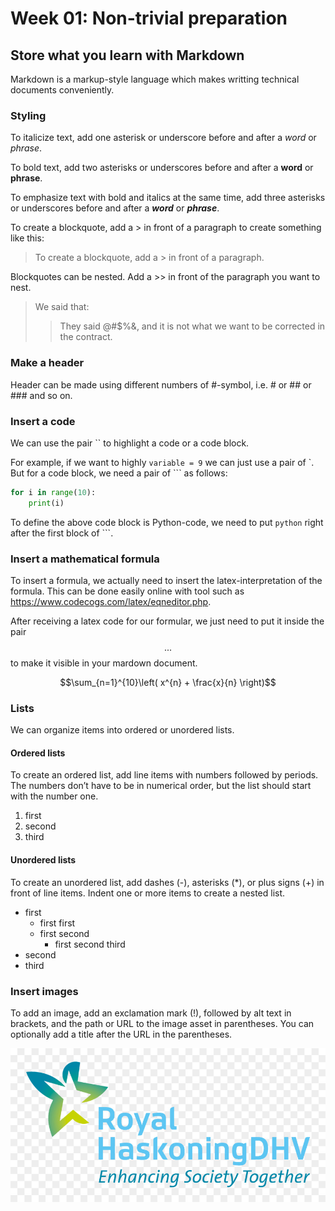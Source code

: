 # Week 01: Non-trivial preparation

## Store what you learn with Markdown
Markdown is a markup-style language which makes writting technical documents conveniently.  

### Styling
To italicize text, add one asterisk or underscore before and after a *word* or _phrase_.

To bold text, add two asterisks or underscores before and after a **word** or __phrase__.

To emphasize text with bold and italics at the same time, add three asterisks or underscores before and after a ***word*** or ___phrase___.

To create a blockquote, add a > in front of a paragraph to create something like this:
> To create a blockquote, add a > in front of a paragraph.

Blockquotes can be nested. Add a >> in front of the paragraph you want to nest.
> We said that: 
>> They said @#$%&, and it is not what we want to be corrected in the contract.

### Make a header
Header can be made using different numbers of #-symbol, i.e. # or ## or ### and so on. 

### Insert a code
We can use the pair `` to highlight a code or a code block.

For example, if we want to highly `variable = 9` we can just use a pair of `. But for a code block, we need a pair of ``` as follows:
```python
for i in range(10):
    print(i)
```
To define the above code block is Python-code, we need to put `python` right after the first block of ```.

### Insert a mathematical formula
To insert a formula, we actually need to insert the latex-interpretation of the formula. This can be done easily online with tool such as https://www.codecogs.com/latex/eqneditor.php.

After receiving a latex code for our formular, we just need to put it inside the pair $$...$$ to make it visible in your mardown document.

$$\sum_{n=1}^{10}\left( x^{n} + \frac{x}{n} \right)$$

### Lists
We can organize items into ordered or unordered lists. 

#### Ordered lists
To create an ordered list, add line items with numbers followed by periods. The numbers don’t have to be in numerical order, but the list should start with the number one.
1. first
1. second
1. third

#### Unordered lists
To create an unordered list, add dashes (-), asterisks (*), or plus signs (+) in front of line items. Indent one or more items to create a nested list.
- first
    * first first
    * first second 
        + first second third
- second
- third

### Insert images
To add an image, add an exclamation mark (!), followed by alt text in brackets, and the path or URL to the image asset in parentheses. You can optionally add a title after the URL in the parentheses.

![Where i work](rhdhv.jpg)
